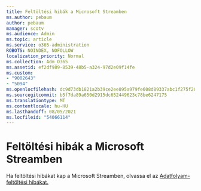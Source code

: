 ```yaml
---
title: Feltöltési hibák a Microsoft Streamben
ms.author: pebaum
author: pebaum
manager: scotv
ms.audience: Admin
ms.topic: article
ms.service: o365-administration
ROBOTS: NOINDEX, NOFOLLOW
localization_priority: Normal
ms.collection: Adm_O365
ms.assetid: ef2df989-8539-48b5-a324-97d2e09f14fe
ms.custom:
- "9002643"
- "5094"
ms.openlocfilehash: dc9d73db1821a2b39ce2ee895a979fe608d89337abc1f275f20db70175411e4c
ms.sourcegitcommit: b5f7da89a650d2915dc652449623c78be6247175
ms.translationtype: MT
ms.contentlocale: hu-HU
ms.lasthandoff: 08/05/2021
ms.locfileid: "54066114"
---
```

# <a name="microsoft-stream-upload-errors"></a>Feltöltési hibák a Microsoft Streamben

Ha feltöltési hibákat kap a Microsoft Streamben, olvassa el az [Adatfolyam-feltöltési hibákat.](/stream/portal-understanding-upload-errors)
